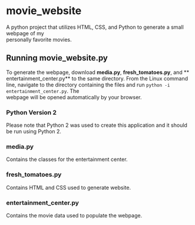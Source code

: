 # movie_website  
A python project that utilizes HTML, CSS, and Python to generate a small webpage of my  
personally favorite movies.  

## Running movie_website.py  
To generate the webpage, download **media.py**, **fresh_tomatoes.py**, and **  
entertainment_center.py** to the same directory. From the Linux command line, navigate  to the directory containing the files and run `python -i entertainment_center.py`. The  
webpage will be opened automatically by your browser.  

### Python Version 2
Please note that Python 2 was used to create this application and it should be run using
Python 2.   

### media.py  
Contains the classes for the entertainment center.  

### fresh_tomatoes.py  
Contains HTML and CSS used to generate website.  

### entertainment_center.py  
Contains the movie data used to populate the webpage.  
